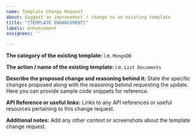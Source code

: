 ```yaml
---
name: Template Change Request
about: Suggest an improvement / change to an existing template
title: "[TEMPLATE ENHANCEMENT]"
labels: enhancement
assignees: ''

---
```


**The category of the existing template:**
i.e. `MongoDB`

**The action / name of the existing template:**
i.e. `List Documents`

**Describe the proposed change and reasoning behind it:**
State the specific changes proposed along with the reasoning behind requesting the update. Here you can provide sample code snippets for reference.

**API Reference or useful links:**
Links to any API references or useful resources pertaining to this change request.

**Additional notes:**
Add any other context or screenshots about the template change request.
